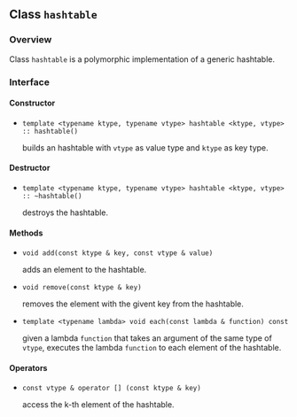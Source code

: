 ## Class `hashtable`

### Overview

Class `hashtable` is a polymorphic implementation of a generic hashtable.

### Interface

#### Constructor

  * `template <typename ktype, typename vtype> hashtable <ktype, vtype> :: hashtable()`

    builds an hashtable with `vtype` as value type and `ktype` as key type.

#### Destructor

  * `template <typename ktype, typename vtype> hashtable <ktype, vtype> :: ~hashtable()`

    destroys the hashtable.

#### Methods

  * `void add(const ktype & key, const vtype & value)`

    adds an element to the hashtable.

  * `void remove(const ktype & key)`

    removes the element with the givent key from the hashtable.

  * `template <typename lambda> void each(const lambda & function) const`

    given a lambda `function` that takes an argument of the same type of `vtype`, executes the lambda `function` to each element of the hashtable.

#### Operators

  * `const vtype & operator [] (const ktype & key)`

    access the k-th element of the hashtable.
